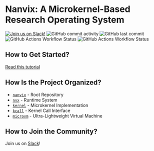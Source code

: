# Nanvix: A Microkernel-Based Research Operating System

[![Join us on Slack!](https://img.shields.io/badge/chat-on%20Slack-e01563.svg)](https://join.slack.com/t/nanvix/shared_invite/zt-1yu30bs28-nsNmw8IwCyh6MBBV~B~X7w)
![GitHub commit activity](https://img.shields.io/github/commit-activity/m/nanvix/kernel)
![GitHub last commit](https://img.shields.io/github/last-commit/nanvix/kernel)
![GitHub Actions Workflow Status](https://img.shields.io/github/actions/workflow/status/nanvix/nanvix/x86-debug.yml?branch=dev&label=x86%20Debug%20Build)
![GitHub Actions Workflow Status](https://img.shields.io/github/actions/workflow/status/nanvix/nanvix/x86-release.yml?branch=dev&label=x86%20Release%20Build)

## How to Get Started?

[Read this tutorial](https://github.com/nanvix/nanvix/blob/dev/doc/setup.md)

## How Is the Project Organized?
- [`nanvix`](https://github.com/nanvix/nanvix) - Root Repository
- [`nvx`](https://github.com/nanvix/nvx) - Runtime System
- [`kernel`](https://github.com/nanvix/kernel) - Microkernel Implementation
- [`kcall`](https://github.com/nanvix/kcall) - Kernel Call Interface
- [`microvm`](https://github.com/nanvix/microvm) - Ultra-Lightweight Virtual Machine
  
## How to Join the Community?

Join us on [Slack](https://join.slack.com/t/nanvix/shared_invite/zt-1yu30bs28-nsNmw8IwCyh6MBBV~B~X7w)!
